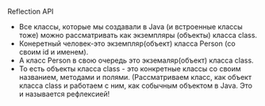  Reflection API
- Все классы, которые мы создавали в Java (и встроенные классы тоже) можно рассматривать как экземпляры (объекты) класса class.
- Конеретный человек-это экземпляр(объект) класса Person (со своим id и именем).
- А класс Person в свою очередь это экземаляр(объект) класса class.
- То есть объекты класса class - это конкретные классы со своим названием, методами и полями.
(Рассматриваем класс, как объект класса class и работаем с ним, как собычным объектом в Java.
Это и называется рефлексией!
